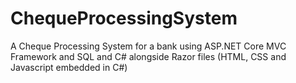 # ChequeProcessingSystem
A Cheque Processing System for a bank using ASP.NET Core MVC Framework and SQL and C# alongside Razor files (HTML, CSS and Javascript embedded in C#)
